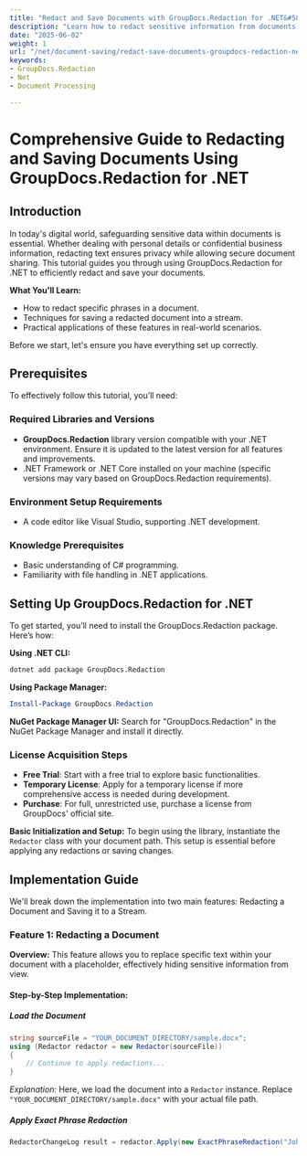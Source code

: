 ```yaml
---
title: "Redact and Save Documents with GroupDocs.Redaction for .NET&#58; A Complete Guide"
description: "Learn how to redact sensitive information from documents using GroupDocs.Redaction for .NET. This guide covers the tools needed, code examples, and best practices."
date: "2025-06-02"
weight: 1
url: "/net/document-saving/redact-save-documents-groupdocs-redaction-net/"
keywords:
- GroupDocs.Redaction
- Net
- Document Processing

---
```



# Comprehensive Guide to Redacting and Saving Documents Using GroupDocs.Redaction for .NET

## Introduction

In today's digital world, safeguarding sensitive data within documents is essential. Whether dealing with personal details or confidential business information, redacting text ensures privacy while allowing secure document sharing. This tutorial guides you through using GroupDocs.Redaction for .NET to efficiently redact and save your documents.

**What You'll Learn:**
- How to redact specific phrases in a document.
- Techniques for saving a redacted document into a stream.
- Practical applications of these features in real-world scenarios.

Before we start, let's ensure you have everything set up correctly.

## Prerequisites

To effectively follow this tutorial, you’ll need:

### Required Libraries and Versions
- **GroupDocs.Redaction** library version compatible with your .NET environment. Ensure it is updated to the latest version for all features and improvements.
- .NET Framework or .NET Core installed on your machine (specific versions may vary based on GroupDocs.Redaction requirements).

### Environment Setup Requirements
- A code editor like Visual Studio, supporting .NET development.

### Knowledge Prerequisites
- Basic understanding of C# programming.
- Familiarity with file handling in .NET applications.

## Setting Up GroupDocs.Redaction for .NET

To get started, you’ll need to install the GroupDocs.Redaction package. Here’s how:

**Using .NET CLI:**
```bash
dotnet add package GroupDocs.Redaction
```

**Using Package Manager:**
```powershell
Install-Package GroupDocs.Redaction
```

**NuGet Package Manager UI:**
Search for "GroupDocs.Redaction" in the NuGet Package Manager and install it directly.

### License Acquisition Steps
- **Free Trial**: Start with a free trial to explore basic functionalities.
- **Temporary License**: Apply for a temporary license if more comprehensive access is needed during development.
- **Purchase**: For full, unrestricted use, purchase a license from GroupDocs' official site.

**Basic Initialization and Setup:**
To begin using the library, instantiate the `Redactor` class with your document path. This setup is essential before applying any redactions or saving changes.

## Implementation Guide

We'll break down the implementation into two main features: Redacting a Document and Saving it to a Stream.

### Feature 1: Redacting a Document

**Overview:**
This feature allows you to replace specific text within your document with a placeholder, effectively hiding sensitive information from view.

#### Step-by-Step Implementation:

##### Load the Document
```csharp
string sourceFile = "YOUR_DOCUMENT_DIRECTORY/sample.docx";
using (Redactor redactor = new Redactor(sourceFile))
{
    // Continue to apply redactions...
}
```
*Explanation:* Here, we load the document into a `Redactor` instance. Replace `"YOUR_DOCUMENT_DIRECTORY/sample.docx"` with your actual file path.

##### Apply Exact Phrase Redaction
```csharp
RedactorChangeLog result = redactor.Apply(new ExactPhraseRedaction("John Doe\
